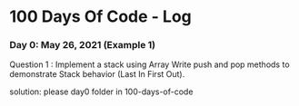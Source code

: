 # 100 Days Of Code - Log

### Day 0: May 26, 2021 (Example 1)

Question 1 : Implement a stack using Array
Write push and pop methods to demonstrate Stack behavior (Last In First Out).

solution: please day0 folder in 100-days-of-code
